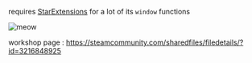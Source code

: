 requires [StarExtensions](https://github.com/StarExtensions/StarExtensions) for a lot of its `window` functions

![meow](https://github.com/bongus-jive/dvd-logo-2/assets/27874300/18fa9951-d3e0-425d-b3d7-e83f009bdaf2)

workshop page : https://steamcommunity.com/sharedfiles/filedetails/?id=3216848925
